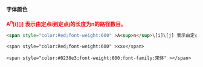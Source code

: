 #### 字体颜色

<span style="color:Red;font-weight:600" >A<sup>n</sup>\[i]\[j] 表示由定点i到定点j的长度为n的路径数目。</span>

```html
<span style="color:Red;font-weight:600" >A<sup>n</sup>\[i]\[j] 表示由定点i到定点j的长度为n的路径数目。</span>
```



```
<span style="color:Red;font-weight:600" >xxx</span>

<span style="color:#0238e3;font-weight:600;font-family:宋体" ></span>
```

